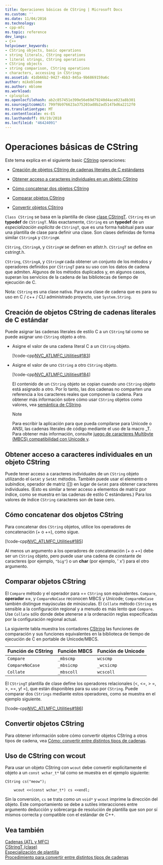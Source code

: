 ```yaml
---
title: Operaciones básicas de CString | Microsoft Docs
ms.custom: ''
ms.date: 11/04/2016
ms.technology:
- cpp-mfc
ms.topic: reference
dev_langs:
- C++
helpviewer_keywords:
- CString objects, basic operations
- string literals, CString operations
- literal strings, CString operations
- CString objects
- string comparison, CString operations
- characters, accessing in CStrings
ms.assetid: 41db66b2-9427-4bb3-845a-9b6869159a6c
author: mikeblome
ms.author: mblome
ms.workload:
- cplusplus
ms.openlocfilehash: ab2c857451e399e56e69d79240d4ace023a8b301
ms.sourcegitcommit: 799f9b976623a375203ad8b2ad5147bd6a2212f0
ms.translationtype: MT
ms.contentlocale: es-ES
ms.lasthandoff: 09/19/2018
ms.locfileid: "46424091"
---
```

# <a name="basic-cstring-operations"></a>Operaciones básicas de CString

Este tema explica en el siguiente basic [CString](../atl-mfc-shared/reference/cstringt-class.md) operaciones:

- [Creación de objetos CString de cadenas literales de C estándares](#_core_creating_cstring_objects_from_standard_c_literal_strings)

- [Obtener acceso a caracteres individuales en un objeto CString](#_core_accessing_individual_characters_in_a_cstring)

- [Cómo concatenar dos objetos CString](#_core_concatenating_two_cstring_objects)

- [Comparar objetos CString](#_core_comparing_cstring_objects)

- [Convertir objetos CString](#_core_converting_cstring_objects)

`Class CString` se basa en la plantilla de clase [clase CStringT](../atl-mfc-shared/reference/cstringt-class.md). `CString` es un **typedef** de `CStringT`. Más exactamente, `CString` es un **typedef** de un *especialización explícita* de `CStringT`, que es una forma habitual para usar una plantilla de clase para definir una clase. Son clases definidas de forma similar `CStringA` y `CStringW`.

`CString`, `CStringA`, y `CStringW` se definen en atlstr.h. `CStringT` se define en cstringt.h.

`CString`, `CStringA`, y `CStringW` cada obtener un conjunto de los métodos y operadores definidos por `CStringT` para su uso con los datos de cadena que admiten. Algunos de los métodos duplicados y, en algunos casos, superan los servicios de la cadena de las bibliotecas de tiempo de ejecución de C.

Nota: `CString` es una clase nativa. Para una clase de cadena que es para su uso en C / c++ / CLI administrado proyecto, use `System.String`.

##  <a name="_core_creating_cstring_objects_from_standard_c_literal_strings"></a> Creación de objetos CString de cadenas literales de C estándar

Puede asignar las cadenas literales de estilo C a un `CString` tal como se puede asignar uno `CString` objeto a otro.

- Asigne el valor de una cadena literal C a un `CString` objeto.

   [!code-cpp[NVC_ATLMFC_Utilities#183](../atl-mfc-shared/codesnippet/cpp/basic-cstring-operations_1.cpp)]

- Asigne el valor de uno `CString` a otro `CString` objeto.

   [!code-cpp[NVC_ATLMFC_Utilities#184](../atl-mfc-shared/codesnippet/cpp/basic-cstring-operations_2.cpp)]

   El contenido de un `CString` objeto se copian cuando uno `CString` objeto está asignado a otro. Por lo tanto, las dos cadenas no comparten una referencia a los caracteres reales que componen la cadena. Para obtener más información sobre cómo usar `CString` objetos como valores, vea [semántica de CString](../atl-mfc-shared/cstring-semantics.md).

   > [!NOTE]
   > Para escribir la aplicación para que pueda compilarse para Unicode o ANSI, las cadenas literales de código mediante el uso de la macro _T. Para obtener más información, consulte [juego de caracteres Multibyte (MBCS) compatibilidad con Unicode y](../atl-mfc-shared/unicode-and-multibyte-character-set-mbcs-support.md).

##  <a name="_core_accessing_individual_characters_in_a_cstring"></a> Obtener acceso a caracteres individuales en un objeto CString

Puede tener acceso a caracteres individuales de un `CString` objeto utilizando el `GetAt` y `SetAt` métodos. También puede usar el elemento o subíndice, operador de matriz ([]) en lugar de `GetAt` para obtener caracteres individuales. (Esto es similar a tener acceso a elementos de matriz por índice, como se muestra en las cadenas de estilo C estándares.) Para los valores de índice `CString` caracteres son de base cero.

##  <a name="_core_concatenating_two_cstring_objects"></a> Cómo concatenar dos objetos CString

Para concatenar dos `CString` objetos, utilice los operadores de concatenación (+ o +=), como sigue.

[!code-cpp[NVC_ATLMFC_Utilities#185](../atl-mfc-shared/codesnippet/cpp/basic-cstring-operations_3.cpp)]

Al menos un argumento a los operadores de concatenación (+ o +=) debe ser un `CString` objeto, pero puede usar una cadena de constante de caracteres (por ejemplo, `"big"`) o un **char** (por ejemplo, ' x') para el otro argumento.

##  <a name="_core_comparing_cstring_objects"></a> Comparar objetos CString

El `Compare` método y el operador para == `CString` son equivalentes. `Compare`, **operador ==**, y `CompareNoCase` reconocen MBCS y Unicode; `CompareNoCase` también distingue mayúsculas de minúsculas. El `Collate` método `CString` es sensible a la configuración regional y a menudo es más lento que `Compare`. Use `Collate` sólo donde debe atenerse a la ordenación reglas especificadas por la configuración regional actual.

La siguiente tabla muestra los contadores [CString](../atl-mfc-shared/reference/cstringt-class.md) las funciones de comparación y sus funciones equivalentes en la biblioteca de tiempo de ejecución de C en portable de Unicode/MBCS.

|Función de CString|Función MBCS|Función de Unicode|
|----------------------|-------------------|----------------------|
|`Compare`|`_mbscmp`|`wcscmp`|
|`CompareNoCase`|`_mbsicmp`|`_wcsicmp`|
|`Collate`|`_mbscoll`|`wcscoll`|

El `CStringT` plantilla de clase define los operadores relacionales (<, \<=, > =, >, ==, y! =), que están disponibles para su uso por `CString`. Puede comparar dos `CStrings` mediante estos operadores, como se muestra en el ejemplo siguiente.

[!code-cpp[NVC_ATLMFC_Utilities#186](../atl-mfc-shared/codesnippet/cpp/basic-cstring-operations_4.cpp)]

##  <a name="_core_converting_cstring_objects"></a> Convertir objetos CString

Para obtener información sobre cómo convertir objetos CString a otros tipos de cadena, vea [Cómo: convertir entre distintos tipos de cadenas](../text/how-to-convert-between-various-string-types.md).

## <a name="using-cstring-with-wcout"></a>Uso de CString con wcout

Para usar un objeto CString con `wcout` debe convertir explícitamente el objeto a un `const wchar_t*` tal como se muestra en el ejemplo siguiente:

```
CString cs("meow");

    wcout <<(const wchar_t*) cs <<endl;

```

Sin la conversión, `cs` se trata como un `void*` y `wcout` imprime la dirección del objeto. Este comportamiento se debe a sutiles interacciones entre argumento deducción y sobrecarga de resolución de plantilla que son por sí mismos correcta y compatible con el estándar de C++.

## <a name="see-also"></a>Vea también

[Cadenas (ATL y MFC)](../atl-mfc-shared/strings-atl-mfc.md)<br/>
[CStringT (clase)](../atl-mfc-shared/reference/cstringt-class.md)<br/>
[Especialización de plantilla](../cpp/template-specialization-cpp.md)<br/>
[Procedimiento para convertir entre distintos tipos de cadenas](../text/how-to-convert-between-various-string-types.md)

